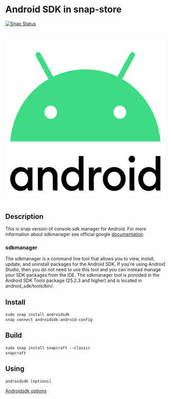 # Android SDK in snap-store
[![Snap Status](https://build.snapcraft.io/badge/QuasarApp/sdkmanager-android.svg)](https://build.snapcraft.io/user/QuasarApp/sdkmanager-android)

<h1 align="center">
  <img src="https://raw.githubusercontent.com/EndrII/sdkmanager-android/master/res/android%20sdk%20(snap-store).png" alt="">
  <br />
</h1>

## Description 

  This is snap version of console sdk manager for Android. For more information about sdkmanager see official google [documentation](https://developer.android.com/studio/command-line/sdkmanager) 
  
  ### sdkmanager 

  The sdkmanager is a command line tool that allows you to view, install, update, and uninstall packages for the Android SDK. If you're using Android Studio, then you do not need to use this tool and you can instead manage your SDK packages from the IDE. 
  The sdkmanager tool is provided in the Android SDK Tools package (25.2.3 and higher) and is located in android_sdk/tools/bin/. 
  
## Install

    sudo snap install androidsdk
    snap connect androidsdk:android-config

## Build
    sudo snap install snapcraft --classic
    snapcraft 

## Using

```
androidsdk [options]
```

[Androidsdk options](https://developer.android.com/studio/command-line/sdkmanager) 
